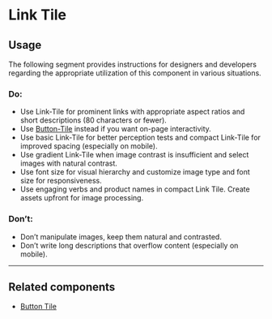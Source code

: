 # Link Tile

<TableOfContents></TableOfContents>

## Usage

The following segment provides instructions for designers and developers regarding the appropriate utilization of this
component in various situations.

### Do:

- Use Link-Tile for prominent links with appropriate aspect ratios and short descriptions (80 characters or fewer).
- Use [Button-Tile](components/button-tile) instead if you want on-page interactivity.
- Use basic Link-Tile for better perception tests and compact Link-Tile for improved spacing (especially on mobile).
- Use gradient Link-Tile when image contrast is insufficient and select images with natural contrast.
- Use font size for visual hierarchy and customize image type and font size for responsiveness.
- Use engaging verbs and product names in compact Link Tile. Create assets upfront for image processing.

### Don’t:

- Don’t manipulate images, keep them natural and contrasted.
- Don’t write long descriptions that overflow content (especially on mobile).

---

## Related components

- [Button Tile](components/button-tile)
